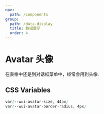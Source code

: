 ```yaml
---
nav:
  path: /components
group:
  path: /data-display
  title: 数据展示
  order: 4
---
```

# Avatar 头像

在表格中还是到对话框菜单中，经常会用到头像.

<code src="./demo/demo.tsx"></code>

<API src="./Avatar.tsx"></API>

## CSS Variables

```css
var(--wui-avatar-size, 44px)
var(--wui-avatar-border-radius, 4px)
```
